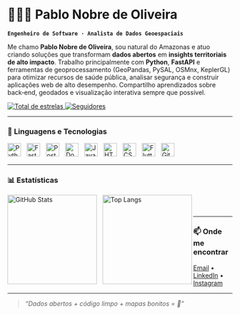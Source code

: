# 👨🏻‍💻 Pablo Nobre de Oliveira

**`Engenheiro de Software · Analista de Dados Geoespaciais`**

Me chamo **Pablo Nobre de Oliveira**, sou natural do Amazonas e atuo criando soluções que transformam **dados abertos** em **insights territoriais de alto impacto**. Trabalho principalmente com **Python**, **FastAPI** e ferramentas de geoprocessamento (GeoPandas, PySAL, OSMnx, KeplerGL) para otimizar recursos de saúde pública, analisar segurança e construir aplicações web de alto desempenho. Compartilho aprendizados sobre back‑end, geodados e visualização interativa sempre que possível.

<p align="left">
    <a href="https://github.com/DevPabloOliveira?tab=repositories&sort=stargazers">
        <img 
            alt="Total de estrelas" 
            title="Total de estrelas no GitHub" 
            src="https://custom-icon-badges.demolab.com/github/stars/DevPabloOliveira?color=55960c&style=for-the-badge&labelColor=488207&logo=star&label=Estrelas"/>
    </a>
    <a href="https://github.com/DevPabloOliveira?tab=followers">
        <img 
            alt="Seguidores" 
            title="Me siga no GitHub" 
            src="https://custom-icon-badges.demolab.com/github/followers/DevPabloOliveira?color=236ad3&labelColor=1155ba&style=for-the-badge&logo=github&label=Seguidores&logoColor=white"/>
    </a>
</p>

---

### 🤖 Linguagens e Tecnologias

<img align="left" alt="Python" title="Python" width="30px" style="padding-right: 10px;" src="https://cdn.jsdelivr.net/gh/devicons/devicon@latest/icons/python/python-original.svg" />
<img align="left" alt="FastAPI" title="FastAPI" width="30px" style="padding-right: 10px;" src="https://cdn.jsdelivr.net/gh/devicons/devicon@latest/icons/fastapi/fastapi-original.svg" />
<img align="left" alt="PostgreSQL" title="PostgreSQL" width="30px" style="padding-right: 10px;" src="https://cdn.jsdelivr.net/gh/devicons/devicon@latest/icons/postgresql/postgresql-original.svg" />
<img align="left" alt="Docker" title="Docker" width="30px" style="padding-right: 10px;" src="https://cdn.jsdelivr.net/gh/devicons/devicon@latest/icons/docker/docker-original.svg" />
<img align="left" alt="JavaScript" title="JavaScript" width="30px" style="padding-right: 10px;" src="https://cdn.jsdelivr.net/gh/devicons/devicon@latest/icons/javascript/javascript-original.svg" />
<img align="left" alt="HTML" title="HTML" width="30px" style="padding-right: 10px;" src="https://cdn.jsdelivr.net/gh/devicons/devicon@latest/icons/html5/html5-original.svg" />
<img align="left" alt="CSS" title="CSS" width="30px" style="padding-right: 10px;" src="https://cdn.jsdelivr.net/gh/devicons/devicon@latest/icons/css3/css3-original.svg" />
<img align="left" alt="Flutter" title="Flutter" width="30px" style="padding-right: 10px;" src="https://cdn.jsdelivr.net/gh/devicons/devicon@latest/icons/flutter/flutter-original.svg" />
<img align="left" alt="Git" title="Git" width="30px" style="padding-right: 10px;" src="https://cdn.jsdelivr.net/gh/devicons/devicon@latest/icons/git/git-original.svg" />

<br/>
<br/>

---

### 📊 Estatísticas

<p>
  <img align="left" alt="GitHub Stats" height="200" style="padding-right: 10px;" src="https://github-readme-stats.vercel.app/api?username=DevPabloOliveira&show_icons=true&theme=tokyonight&count_private=true&hide_title=true" />

  <img align="left" alt="Top Langs" height="200" src="https://github-readme-stats.vercel.app/api/top-langs/?username=DevPabloOliveira&theme=tokyonight&layout=compact&langs_count=10&hide_title=true" />
</p>

<br/>
<br/>

---

### 📫 Onde me encontrar

[Email](mailto:seu.email@exemplo.com) • [LinkedIn](https://www.linkedin.com/in/DevPabloOliveira) • [Instagram](https://www.instagram.com/seuusuario/)

---

> *“Dados abertos + código limpo + mapas bonitos = 💚”*
